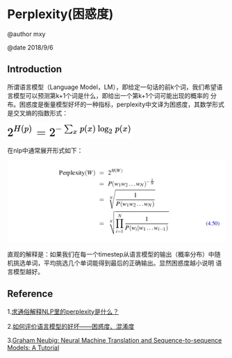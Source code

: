 # Perplexity(困惑度)

@author mxy

@date 2018/9/6

## Introduction

所谓语言模型（Language Model，LM），即给定一句话的前k个词，我们希望语言模型可以预测第k+1个词是什么，即给出一个第k+1个词可能出现的概率的
分布。困惑度是衡量模型好坏的一种指标，perplexity中文译为困惑度，其数学形式是交叉熵的指数形式：

![equtation1](./images/preplexity_equtatiaon.svg)

在nlp中通常展开形式如下：

![equation2](./images/perplexity_equation.jpg)

直观的解释是：如果我们在每一个timestep从语言模型的输出（概率分布）中随机挑选单词，平均挑选几个单词能得到最后的正确输出。显然困惑度越小说明
语言模型越好。


## Reference

1.[求通俗解释NLP里的perplexity是什么？](https://www.zhihu.com/question/58482430)

2.[如何评价语言模型的好坏——困惑度、混淆度](http://sentiment-mining.blogspot.com/2016/11/perplexity.html)

3.[Graham Neubig: Neural Machine Translation and Sequence-to-sequence Models: A Tutorial](https://arxiv.org/abs/1703.01619)
